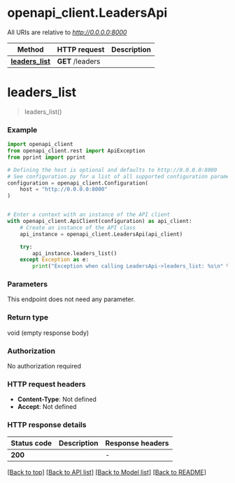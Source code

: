 # openapi_client.LeadersApi

All URIs are relative to *http://0.0.0.0:8000*

Method | HTTP request | Description
------------- | ------------- | -------------
[**leaders_list**](LeadersApi.md#leaders_list) | **GET** /leaders | 


# **leaders_list**
> leaders_list()



### Example


```python
import openapi_client
from openapi_client.rest import ApiException
from pprint import pprint

# Defining the host is optional and defaults to http://0.0.0.0:8000
# See configuration.py for a list of all supported configuration parameters.
configuration = openapi_client.Configuration(
    host = "http://0.0.0.0:8000"
)


# Enter a context with an instance of the API client
with openapi_client.ApiClient(configuration) as api_client:
    # Create an instance of the API class
    api_instance = openapi_client.LeadersApi(api_client)

    try:
        api_instance.leaders_list()
    except Exception as e:
        print("Exception when calling LeadersApi->leaders_list: %s\n" % e)
```



### Parameters

This endpoint does not need any parameter.

### Return type

void (empty response body)

### Authorization

No authorization required

### HTTP request headers

 - **Content-Type**: Not defined
 - **Accept**: Not defined

### HTTP response details

| Status code | Description | Response headers |
|-------------|-------------|------------------|
**200** |  |  -  |

[[Back to top]](#) [[Back to API list]](../README.md#documentation-for-api-endpoints) [[Back to Model list]](../README.md#documentation-for-models) [[Back to README]](../README.md)

